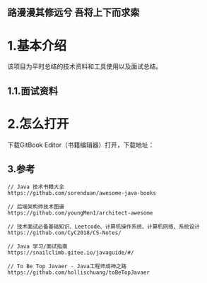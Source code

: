 ## 路漫漫其修远兮 吾将上下而求索

# 1.基本介绍

该项目为平时总结的技术资料和工具使用以及面试总结。

## 1.1.面试资料

# 2.怎么打开

下载GitBook Editor（书籍编辑器）打开，下载地址：



## 3.参考

```
// Java 技术书籍大全
https://github.com/sorenduan/awesome-java-books
```

```
// 后端架构师技术图谱
https://github.com/youngMen1/architect-awesome
```

```
// 技术面试必备基础知识、Leetcode、计算机操作系统、计算机网络、系统设计
https://github.com/CyC2018/CS-Notes/
```

```
// Java 学习/面试指南
https://snailclimb.gitee.io/javaguide/#/
```

```
// To Be Top Javaer - Java工程师成神之路
https://github.com/hollischuang/toBeTopJavaer
```

## 



